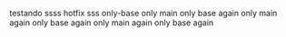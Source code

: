 testando
ssss
hotfix
sss
only-base
only main
only base again
only main again
only base again
only main again
only base again

